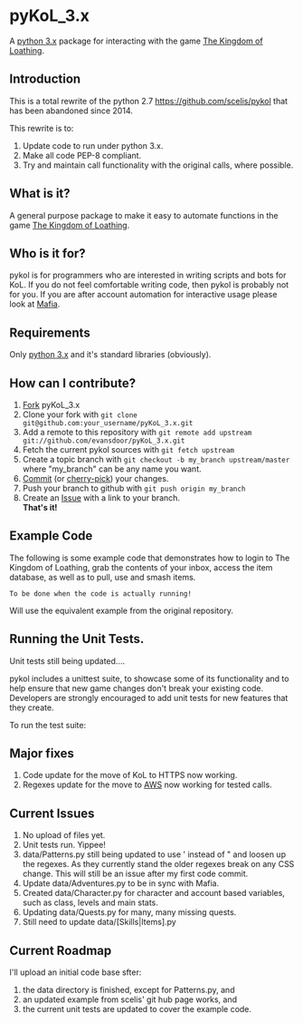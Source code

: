 # pyKoL_3.x
A [python 3.x](https://www.python.org/) package for interacting with the game [The Kingdom of Loathing](https://www.kingdomofloathing.com/).

## Introduction
This is a total rewrite of the python 2.7 https://github.com/scelis/pykol that has been abandoned since 2014.

This rewrite is to:
1. Update code to run under python 3.x.
1. Make all code PEP-8 compliant.
1. Try and maintain call functionality with the original calls, where possible.

## What is it?
A general purpose package to make it easy to automate functions in the game [The Kingdom of Loathing](https://www.kingdomofloathing.com/). 

## Who is it for?
pykol is for programmers who are interested in writing scripts and bots for KoL. If you do not feel comfortable writing code, then pykol is probably not for you. If you are after account automation for interactive usage please look at [Mafia](http://kol.coldfront.net/thekolwiki/index.php/Tools#KoLmafia).

## Requirements
Only [python 3.x](https://www.python.org/) and it's standard libraries (obviously).

## How can I contribute?
1. [Fork](https://help.github.com/articles/fork-a-repo/) pyKoL_3.x
1. Clone your fork with `git clone git@github.com:your_username/pyKoL_3.x.git`
1. Add a remote to this repository with `git remote add upstream git://github.com/evansdoor/pyKoL_3.x.git`
1. Fetch the current pykol sources with `git fetch upstream`
1. Create a topic branch with `git checkout -b my_branch upstream/master`<br>where "my_branch" can be any name you want.
1. [Commit](https://git-scm.com/docs/git-commit) (or [cherry-pick](https://git-scm.com/docs/git-cherry-pick)) your changes.
1. Push your branch to github with `git push origin my_branch`
1. Create an [Issue](https://github.com/Evansdoor/pyKoL_3.x/issues) with a link to your branch.<br>**That's it!**

## Example Code
The following is some example code that demonstrates how to login to The Kingdom of Loathing, grab the contents of your inbox, access the item database, as well as to pull, use and smash items.

`To be done when the code is actually running!`

Will use the equivalent example from the original repository.

## Running the Unit Tests.
Unit tests still being updated....

pykol includes a unittest suite, to showcase some of its functionality and to help ensure that new game changes don't break your existing code. Developers are strongly encouraged to add unit tests for new features that they create.

To run the test suite:

## Major fixes
1. Code update for the move of KoL to HTTPS now working.
2. Regexes update for the move to [AWS](https://www.aws.com/) now working for tested calls.

## Current Issues
1. No upload of files yet.
1. Unit tests run. Yippee!
1. data/Patterns.py still being updated to use ' instead of " and loosen up the regexes. As they currently stand the older regexes break on any CSS change. This will still be an issue after my first code commit.
1. Update data/Adventures.py to be in sync with Mafia.
1. Created data/Character.py for character and account based variables, such as class, levels and main stats.
1. Updating data/Quests.py for many, many missing quests.
1. Still need to update data/[Skills|Items].py 

## Current Roadmap
I'll upload an initial code base sfter:
1. the data directory is finished, except for Patterns.py, and
2. an updated example from scelis' git hub page works, and
3. the current unit tests are updated to cover the example code.
